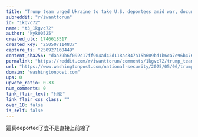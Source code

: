 ```yaml
---
title: "Trump team urged Ukraine to take U.S. deportees amid war, documents show"
subreddit: "r/iwanttorun"
id: "1kgvc72"
name: "t3_1kgvc72"
author: "kyk00525"
created_utc: 1746618517
created_key: "250507114837"
capture_ts: "250927160449"
content_sha256: "daa39b6f092c17ff904ad42d118ac347a15b609bd1b6ca7e96b4763a449e2e41"
permalink: "https://reddit.com/r/iwanttorun/comments/1kgvc72/trump_team_urged_ukraine_to_take_us_deportees/"
url: "https://www.washingtonpost.com/national-security/2025/05/06/trump-ukraine-deportees/"
domain: "washingtonpost.com"
ups: 0
upvote_ratio: 0.33
num_comments: 0
link_flair_text: "讨论"
link_flair_css_class: ""
over_18: false
is_self: false
---
```


這真deported了豈不是直接上前線了
